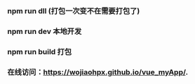 ﻿### npm run dll (打包一次变不在需要打包了)
### npm run dev 本地开发
### npm run build 打包
### 在线访问：https://wojiaohpx.github.io/vue_myApp/.
